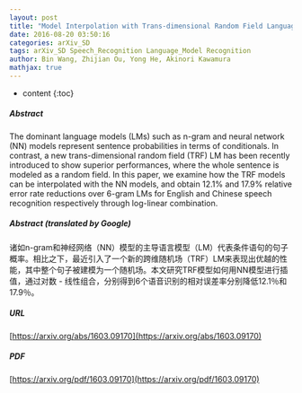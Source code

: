 ```yaml
---
layout: post
title: "Model Interpolation with Trans-dimensional Random Field Language Models for Speech Recognition"
date: 2016-08-20 03:50:16
categories: arXiv_SD
tags: arXiv_SD Speech_Recognition Language_Model Recognition
author: Bin Wang, Zhijian Ou, Yong He, Akinori Kawamura
mathjax: true
---
```


* content
{:toc}

##### Abstract
The dominant language models (LMs) such as n-gram and neural network (NN) models represent sentence probabilities in terms of conditionals. In contrast, a new trans-dimensional random field (TRF) LM has been recently introduced to show superior performances, where the whole sentence is modeled as a random field. In this paper, we examine how the TRF models can be interpolated with the NN models, and obtain 12.1\% and 17.9\% relative error rate reductions over 6-gram LMs for English and Chinese speech recognition respectively through log-linear combination.

##### Abstract (translated by Google)
诸如n-gram和神经网络（NN）模型的主导语言模型（LM）代表条件语句的句子概率。相比之下，最近引入了一个新的跨维随机场（TRF）LM来表现出优越的性能，其中整个句子被建模为一个随机场。本文研究TRF模型如何用NN模型进行插值，通过对数 - 线性组合，分别得到6个语音识别的相对误差率分别降低12.1％和17.9％。

##### URL
[https://arxiv.org/abs/1603.09170](https://arxiv.org/abs/1603.09170)

##### PDF
[https://arxiv.org/pdf/1603.09170](https://arxiv.org/pdf/1603.09170)

